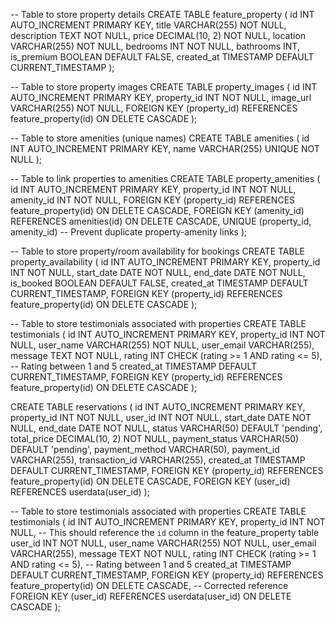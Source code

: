 -- Table to store property details
CREATE TABLE feature_property (
    id INT AUTO_INCREMENT PRIMARY KEY,
    title VARCHAR(255) NOT NULL,
    description TEXT NOT NULL,
    price DECIMAL(10, 2) NOT NULL,
    location VARCHAR(255) NOT NULL,
    bedrooms INT NOT NULL,
    bathrooms INT,
    is_premium BOOLEAN DEFAULT FALSE,
    created_at TIMESTAMP DEFAULT CURRENT_TIMESTAMP
);

-- Table to store property images
CREATE TABLE property_images (
    id INT AUTO_INCREMENT PRIMARY KEY,
    property_id INT NOT NULL,
    image_url VARCHAR(255) NOT NULL,
    FOREIGN KEY (property_id) REFERENCES feature_property(id) ON DELETE CASCADE
);

-- Table to store amenities (unique names)
CREATE TABLE amenities (
    id INT AUTO_INCREMENT PRIMARY KEY,
    name VARCHAR(255) UNIQUE NOT NULL
);

-- Table to link properties to amenities
CREATE TABLE property_amenities (
    id INT AUTO_INCREMENT PRIMARY KEY,
    property_id INT NOT NULL,
    amenity_id INT NOT NULL,
    FOREIGN KEY (property_id) REFERENCES feature_property(id) ON DELETE CASCADE,
    FOREIGN KEY (amenity_id) REFERENCES amenities(id) ON DELETE CASCADE,
    UNIQUE (property_id, amenity_id) -- Prevent duplicate property-amenity links
);


<!-- chek avialibility  -->

-- Table to store property/room availability for bookings
CREATE TABLE property_availability (
    id INT AUTO_INCREMENT PRIMARY KEY,
    property_id INT NOT NULL,
    start_date DATE NOT NULL,
    end_date DATE NOT NULL,
    is_booked BOOLEAN DEFAULT FALSE,
    created_at TIMESTAMP DEFAULT CURRENT_TIMESTAMP,
    FOREIGN KEY (property_id) REFERENCES feature_property(id) ON DELETE CASCADE
);

<!-- testimonials -->
-- Table to store testimonials associated with properties
CREATE TABLE testimonials (
    id INT AUTO_INCREMENT PRIMARY KEY,
    property_id INT NOT NULL,
    user_name VARCHAR(255) NOT NULL,
    user_email VARCHAR(255),
    message TEXT NOT NULL,
    rating INT CHECK (rating >= 1 AND rating <= 5), -- Rating between 1 and 5
    created_at TIMESTAMP DEFAULT CURRENT_TIMESTAMP,
    FOREIGN KEY (property_id) REFERENCES feature_property(id) ON DELETE CASCADE
);

CREATE TABLE reservations (
    id INT AUTO_INCREMENT PRIMARY KEY,
    property_id INT NOT NULL,
    user_id INT NOT NULL,
    start_date DATE NOT NULL,
    end_date DATE NOT NULL,
    status VARCHAR(50) DEFAULT 'pending',
    total_price DECIMAL(10, 2) NOT NULL,
    payment_status VARCHAR(50) DEFAULT 'pending', 
    payment_method VARCHAR(50),
    payment_id VARCHAR(255),
    transaction_id VARCHAR(255), 
    created_at TIMESTAMP DEFAULT CURRENT_TIMESTAMP,
    FOREIGN KEY (property_id) REFERENCES feature_property(id) ON DELETE CASCADE,
    FOREIGN KEY (user_id) REFERENCES userdata(user_id) 
);


-- Table to store testimonials associated with properties
CREATE TABLE testimonials (
    id INT AUTO_INCREMENT PRIMARY KEY,
    property_id INT NOT NULL, -- This should reference the `id` column in the feature_property table
    user_id INT NOT NULL,
    user_name VARCHAR(255) NOT NULL,
    user_email VARCHAR(255),
    message TEXT NOT NULL,
    rating INT CHECK (rating >= 1 AND rating <= 5), -- Rating between 1 and 5
    created_at TIMESTAMP DEFAULT CURRENT_TIMESTAMP,
    FOREIGN KEY (property_id) REFERENCES feature_property(id) ON DELETE CASCADE, -- Corrected reference
    FOREIGN KEY (user_id) REFERENCES userdata(user_id) ON DELETE CASCADE
);
